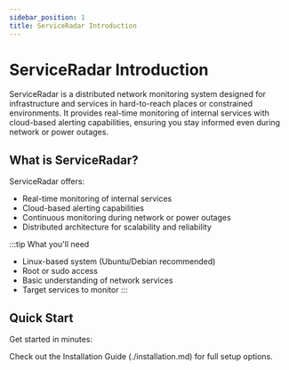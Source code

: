 ```yaml
---
sidebar_position: 1
title: ServiceRadar Introduction
---
```


# ServiceRadar Introduction

ServiceRadar is a distributed network monitoring system designed for infrastructure and services in hard-to-reach places or constrained environments. It provides real-time monitoring of internal services with cloud-based alerting capabilities, ensuring you stay informed even during network or power outages.

## What is ServiceRadar?

ServiceRadar offers:
- Real-time monitoring of internal services
- Cloud-based alerting capabilities
- Continuous monitoring during network or power outages
- Distributed architecture for scalability and reliability

:::tip What you'll need
- Linux-based system (Ubuntu/Debian recommended)
- Root or sudo access
- Basic understanding of network services
- Target services to monitor
  :::

## Quick Start

Get started in minutes:

Check out the Installation Guide (./installation.md) for full setup options.